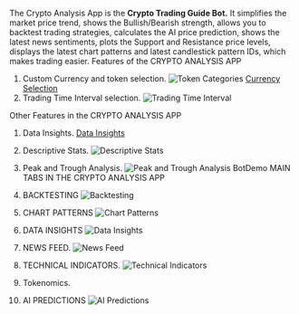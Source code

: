 The Crypto Analysis App is the **Crypto Trading Guide Bot.** It simplifies the market price trend, shows the Bullish/Bearish strength, allows you to backtest trading strategies, calculates the AI price prediction, shows the latest news sentiments, plots the Support and Resistance price levels, displays the latest chart patterns and latest candlestick pattern IDs, which makes trading easier.
Features of the CRYPTO ANALYSIS APP
1. Custom Currency and token selection.
   ![Token Categories](https://github.com/Dre-AsiliVentures/Business/assets/61284769/d223c7f4-25f9-4fcd-8a00-1a7d0fcbb018)
[Currency Selection](https://github.com/Dre-AsiliVentures/Business/assets/61284769/20488ec7-1aea-4e73-a3a2-1795f3ec0d5b)
3. Trading Time Interval selection.
![ Trading Time Interval](https://github.com/Dre-AsiliVentures/Business/assets/61284769/071da1af-0614-49cd-af1a-7abf43339b97)

Other Features in the CRYPTO ANALYSIS APP
1. Data Insights.
   [ Data Insights](https://github.com/Dre-AsiliVentures/Business/assets/61284769/9d62334d-b69e-4a5e-8ba1-6a46b5e8d71a)
2. Descriptive Stats.
   ![ Descriptive Stats](https://github.com/Dre-AsiliVentures/Business/assets/61284769/4137aaef-c14c-46c9-987a-5d0f6da1d1c3)
3. Peak and Trough Analysis.
   ![Peak and Trough Analysis BotDemo](https://github.com/Dre-AsiliVentures/Business/assets/61284769/fa6039e4-1bf5-45d8-8e3c-32033a8f14c7)
MAIN TABS IN THE CRYPTO ANALYSIS APP

1. BACKTESTING
   ![Backtesting](https://github.com/Dre-AsiliVentures/Business/assets/61284769/325e666d-99f8-4808-9702-fa8691ba7763)
2. CHART PATTERNS
   ![Chart Patterns](https://github.com/Dre-AsiliVentures/Business/assets/61284769/633e26c5-8187-483d-b358-92188b2241f3)
3. DATA INSIGHTS
   ![Data Insights](https://github.com/Dre-AsiliVentures/Business/assets/61284769/959b36ba-e31d-4d0e-a412-a2732301a2be)
4. NEWS FEED.
   ![News Feed](https://github.com/Dre-AsiliVentures/Business/assets/61284769/6d2368c4-9caf-4ca8-961f-cdffd45226b7)
5. TECHNICAL INDICATORS.
   ![Technical Indicators](https://github.com/Dre-AsiliVentures/Business/assets/61284769/66b87ec8-a8be-44d3-bc13-fb29e3149857)
6. Tokenomics.
7. AI PREDICTIONS
  ![AI Predictions](https://github.com/Dre-AsiliVentures/Business/assets/61284769/48a154db-54f6-4144-a22b-b717e9fac330)
   
   
   
   


